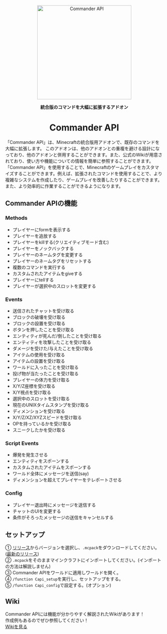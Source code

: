 <div align="center">

  <br />
    <p>
     <img src="https://user-images.githubusercontent.com/93137582/235931240-477c3429-2f9e-4619-a4c4-4f6692d7dc5c.png" width="300" alt="Commander API"/></a>
    </p>

**統合版のコマンドを大幅に拡張するアドオン**
# Commander API
<div align="left">

「Commander API」は、Minecraftの統合版用アドオンで、既存のコマンドを大幅に拡張します。
このアドオンは、他のアドオンとの重複を避ける設計になっており、他のアドオンと併用することができます。また、公式のWikiが用意されており、使い方や機能についての情報を簡単に参照することができます。
「Commander API」を使用することで、Minecraftのゲームプレイをカスタマイズすることができます。例えば、拡張されたコマンドを使用することで、より複雑なシステムを作成したり、ゲームプレイを改善したりすることができます。また、より効率的に作業することができるようになります。

## Commander APIの機能
### Methods
* プレイヤーにformを表示する
* プレイヤーを追放する
* プレイヤーをkillする(クリエイティブモード含む)
* プレイヤーをノックバックする
* プレイヤーのネームタグを変更する
* プレイヤーのネームタグをリセットする
* 複数のコマンドを実行する
* カスタムされたアイテムをgiveする
* プレイヤーにtellする
* プレイヤーが選択中のスロットを変更する
### Events
* 送信されたチャットを受け取る
* ブロックの破壊を受け取る
* ブロックの設置を受け取る
* ボタンを押したことを受け取る
* エンティティが死んだ/倒したことを受け取る
* エンティティを攻撃したことを受け取る
* ダメージを受けた/与えたことを受け取る
* アイテムの使用を受け取る
* アイテムの設置を受け取る
* ワールドに入ったことを受け取る
* 投げ物が当たったことを受け取る
* プレイヤーの体力を受け取る
* X/Y/Z座標を受け取る
* X/Y視点を受け取る
* 選択中のスロットを受け取る
* 現在のUNIXタイムスタンプを受け取る
* ディメンションを受け取る
* X/Y/Z/XZ/XYZスピードを受け取る
* OPを持っているかを受け取る
* スニークしたかを受け取る
### Script Events
* 爆発を発生させる
* エンティティをスポーンする
* カスタムされたアイテムをスポーンする
* ワールド全体にメッセージを送信(say)
* ディメンションを超えてプレイヤーをテレポートさせる
### Config
* プレイヤー退出時にメッセージを送信する
* チャットのUIを変更する
* 条件がそろったメッセージの送信をキャンセルする

## セットアップ
① [リリース](https://github.com/191225/Commander-API/releases)からバージョンを選択し、`.mcpack`をダウンロードしてください。([最新のリリース](https://github.com/191225/Commander-API/releases/latest))<br>
② `.mcpack`をそのままマインクラフトにインポートしてください。(インポートの方法は解説しません)<br>
③ Commander APIをワールドに適用しワールドを開く。<br>
④ `/function Capi_setup`を実行し、セットアップをする。<br>
⑤ `/function Capi_config`で設定する。(オプション)

## Wiki
Commander APIには機能が分かりやすく解説されたWikiがあります！<br>
作成例もあるのでぜひ参照してください！<br>
[Wikiを見る](https://github.com/191225/Commander-API/wiki/Home)
